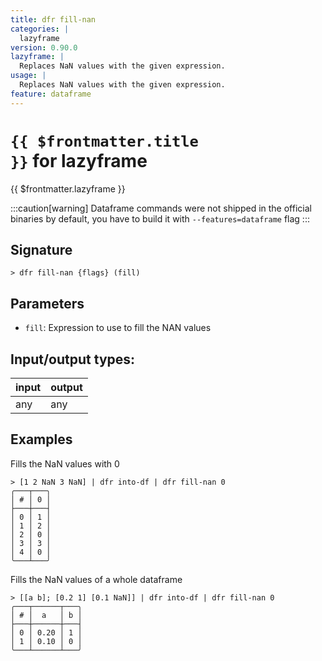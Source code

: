 ```yaml
---
title: dfr fill-nan
categories: |
  lazyframe
version: 0.90.0
lazyframe: |
  Replaces NaN values with the given expression.
usage: |
  Replaces NaN values with the given expression.
feature: dataframe
---
```


<!-- This file is automatically generated. Please edit the command in https://github.com/nushell/nushell instead. -->

# <code>{{ $frontmatter.title }}</code> for lazyframe

<div class='command-title'>{{ $frontmatter.lazyframe }}</div>

:::caution[warning]
Dataframe commands were not shipped in the official binaries by default, you have to build it with `--features=dataframe` flag
:::

## Signature

`> dfr fill-nan {flags} (fill)`

## Parameters

- `fill`: Expression to use to fill the NAN values

## Input/output types:

| input | output |
| ----- | ------ |
| any   | any    |

## Examples

Fills the NaN values with 0

```nushell
> [1 2 NaN 3 NaN] | dfr into-df | dfr fill-nan 0
╭───┬───╮
│ # │ 0 │
├───┼───┤
│ 0 │ 1 │
│ 1 │ 2 │
│ 2 │ 0 │
│ 3 │ 3 │
│ 4 │ 0 │
╰───┴───╯

```

Fills the NaN values of a whole dataframe

```nushell
> [[a b]; [0.2 1] [0.1 NaN]] | dfr into-df | dfr fill-nan 0
╭───┬──────┬───╮
│ # │  a   │ b │
├───┼──────┼───┤
│ 0 │ 0.20 │ 1 │
│ 1 │ 0.10 │ 0 │
╰───┴──────┴───╯

```
